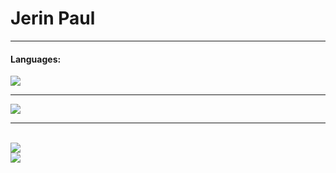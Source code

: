 <h1> Jerin Paul </h1>

<hr>
<h4>Languages:</h4>
 
<a href="https://j3rin-paul-omega.vercel.app/">
    <img src="https://skillicons.dev/icons?i=python,java,c,javascript,pytorch,tensorflow,dart,flutter,react,redux,nextjs,vercel,git,cpp,html,css,materialui,matlab,firebase,mysql,supabase,ts,fastapi,gitlab,docker&perline=6" />
  </a>

<br>
<hr>
<img src="https://github-readme-stats.vercel.app/api?username=j3rinpaul&show_icons=true&theme=dark"/>
<hr>
<br>
<img src="https://github-readme-stats.vercel.app/api/top-langs/?username=j3rinpaul&theme=dark">
<br>
<img src="https://github-readme-streak-stats.herokuapp.com/?user=j3rinpaul&theme=dark"/>
  <br/>
<!--    <a href="https://github.com/j3rinpaul"><img alt="Jerin Paul's Activity Graph" src="https://github-readme-activity-graph.cyclic.app/graph?username=j3rinpaul&custom_title=Jerin%20Paul's%20Activity%20Graph&theme=react-dark" /></a> -->
<!--   <br /> -->
